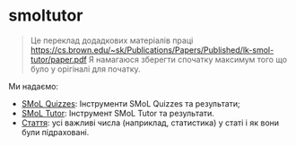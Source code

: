 # smoltutor

> Це переклад додадкових матеріалів праці https://cs.brown.edu/~sk/Publications/Papers/Published/lk-smol-tutor/paper.pdf
> Я намагаюся зберегти спочатку максимум того що було у орігіналі для початку.

Ми надаємо:

- [SMoL Quizzes](./SMoL%20Quizzes): Інструменти SMoL Quizzes та результати;
- [SMoL Tutor](./SMoL%20Tutor): Інструмент SMoL Tutor та результати.
- [Стаття](./Paper.html): усі важливі числа (наприклад, статистика) у статі і як вони були підраховані.
